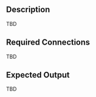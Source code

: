 ## Description

TBD<!--TBD-->

## Required Connections

TBD<!--TBD-->

## Expected Output

TBD<!--TBD-->

